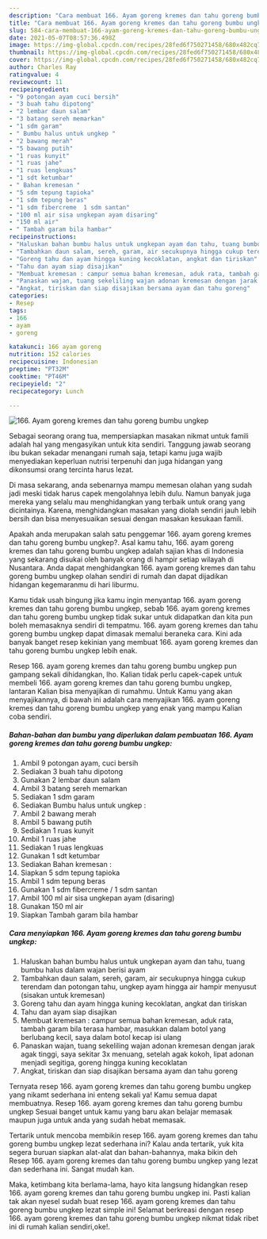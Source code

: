 ```yaml
---
description: "Cara membuat 166. Ayam goreng kremes dan tahu goreng bumbu ungkep yang enak dan Mudah Dibuat"
title: "Cara membuat 166. Ayam goreng kremes dan tahu goreng bumbu ungkep yang enak dan Mudah Dibuat"
slug: 584-cara-membuat-166-ayam-goreng-kremes-dan-tahu-goreng-bumbu-ungkep-yang-enak-dan-mudah-dibuat
date: 2021-05-07T08:57:36.498Z
image: https://img-global.cpcdn.com/recipes/28fed6f750271458/680x482cq70/166-ayam-goreng-kremes-dan-tahu-goreng-bumbu-ungkep-foto-resep-utama.jpg
thumbnail: https://img-global.cpcdn.com/recipes/28fed6f750271458/680x482cq70/166-ayam-goreng-kremes-dan-tahu-goreng-bumbu-ungkep-foto-resep-utama.jpg
cover: https://img-global.cpcdn.com/recipes/28fed6f750271458/680x482cq70/166-ayam-goreng-kremes-dan-tahu-goreng-bumbu-ungkep-foto-resep-utama.jpg
author: Charles Ray
ratingvalue: 4
reviewcount: 11
recipeingredient:
- "9 potongan ayam cuci bersih"
- "3 buah tahu dipotong"
- "2 lembar daun salam"
- "3 batang sereh memarkan"
- "1 sdm garam"
- " Bumbu halus untuk ungkep "
- "2 bawang merah"
- "5 bawang putih"
- "1 ruas kunyit"
- "1 ruas jahe"
- "1 ruas lengkuas"
- "1 sdt ketumbar"
- " Bahan kremesan "
- "5 sdm tepung tapioka"
- "1 sdm tepung beras"
- "1 sdm fibercreme  1 sdm santan"
- "100 ml air sisa ungkepan ayam disaring"
- "150 ml air"
- " Tambah garam bila hambar"
recipeinstructions:
- "Haluskan bahan bumbu halus untuk ungkepan ayam dan tahu, tuang bumbu halus dalam wajan berisi ayam"
- "Tambahkan daun salam, sereh, garam, air secukupnya hingga cukup terendam dan potongan tahu, ungkep ayam hingga air hampir menyusut (sisakan untuk kremesan)"
- "Goreng tahu dan ayam hingga kuning kecoklatan, angkat dan tiriskan"
- "Tahu dan ayam siap disajikan"
- "Membuat kremesan : campur semua bahan kremesan, aduk rata, tambah garam bila terasa hambar, masukkan dalam botol yang berlubang kecil, saya dalam botol kecap isi ulang"
- "Panaskan wajan, tuang sekeliling wajan adonan kremesan dengan jarak agak tinggi, saya sekitar 3x menuang, setelah agak kokoh, lipat adonan menjadi segitiga, goreng hingga kuning kecoklatan"
- "Angkat, tiriskan dan siap disajikan bersama ayam dan tahu goreng"
categories:
- Resep
tags:
- 166
- ayam
- goreng

katakunci: 166 ayam goreng 
nutrition: 152 calories
recipecuisine: Indonesian
preptime: "PT32M"
cooktime: "PT46M"
recipeyield: "2"
recipecategory: Lunch

---
```



![166. Ayam goreng kremes dan tahu goreng bumbu ungkep](https://img-global.cpcdn.com/recipes/28fed6f750271458/680x482cq70/166-ayam-goreng-kremes-dan-tahu-goreng-bumbu-ungkep-foto-resep-utama.jpg)

Sebagai seorang orang tua, mempersiapkan masakan nikmat untuk famili adalah hal yang mengasyikan untuk kita sendiri. Tanggung jawab seorang ibu bukan sekadar menangani rumah saja, tetapi kamu juga wajib menyediakan keperluan nutrisi terpenuhi dan juga hidangan yang dikonsumsi orang tercinta harus lezat.

Di masa  sekarang, anda sebenarnya mampu memesan olahan yang sudah jadi meski tidak harus capek mengolahnya lebih dulu. Namun banyak juga mereka yang selalu mau menghidangkan yang terbaik untuk orang yang dicintainya. Karena, menghidangkan masakan yang diolah sendiri jauh lebih bersih dan bisa menyesuaikan sesuai dengan masakan kesukaan famili. 



Apakah anda merupakan salah satu penggemar 166. ayam goreng kremes dan tahu goreng bumbu ungkep?. Asal kamu tahu, 166. ayam goreng kremes dan tahu goreng bumbu ungkep adalah sajian khas di Indonesia yang sekarang disukai oleh banyak orang di hampir setiap wilayah di Nusantara. Anda dapat menghidangkan 166. ayam goreng kremes dan tahu goreng bumbu ungkep olahan sendiri di rumah dan dapat dijadikan hidangan kegemaranmu di hari liburmu.

Kamu tidak usah bingung jika kamu ingin menyantap 166. ayam goreng kremes dan tahu goreng bumbu ungkep, sebab 166. ayam goreng kremes dan tahu goreng bumbu ungkep tidak sukar untuk didapatkan dan kita pun boleh memasaknya sendiri di tempatmu. 166. ayam goreng kremes dan tahu goreng bumbu ungkep dapat dimasak memalui beraneka cara. Kini ada banyak banget resep kekinian yang membuat 166. ayam goreng kremes dan tahu goreng bumbu ungkep lebih enak.

Resep 166. ayam goreng kremes dan tahu goreng bumbu ungkep pun gampang sekali dihidangkan, lho. Kalian tidak perlu capek-capek untuk membeli 166. ayam goreng kremes dan tahu goreng bumbu ungkep, lantaran Kalian bisa menyajikan di rumahmu. Untuk Kamu yang akan menyajikannya, di bawah ini adalah cara menyajikan 166. ayam goreng kremes dan tahu goreng bumbu ungkep yang enak yang mampu Kalian coba sendiri.

<!--inarticleads1-->

##### Bahan-bahan dan bumbu yang diperlukan dalam pembuatan 166. Ayam goreng kremes dan tahu goreng bumbu ungkep:

1. Ambil 9 potongan ayam, cuci bersih
1. Sediakan 3 buah tahu dipotong
1. Gunakan 2 lembar daun salam
1. Ambil 3 batang sereh memarkan
1. Sediakan 1 sdm garam
1. Sediakan  Bumbu halus untuk ungkep :
1. Ambil 2 bawang merah
1. Ambil 5 bawang putih
1. Sediakan 1 ruas kunyit
1. Ambil 1 ruas jahe
1. Sediakan 1 ruas lengkuas
1. Gunakan 1 sdt ketumbar
1. Sediakan  Bahan kremesan :
1. Siapkan 5 sdm tepung tapioka
1. Ambil 1 sdm tepung beras
1. Gunakan 1 sdm fibercreme / 1 sdm santan
1. Ambil 100 ml air sisa ungkepan ayam (disaring)
1. Gunakan 150 ml air
1. Siapkan  Tambah garam bila hambar




<!--inarticleads2-->

##### Cara menyiapkan 166. Ayam goreng kremes dan tahu goreng bumbu ungkep:

1. Haluskan bahan bumbu halus untuk ungkepan ayam dan tahu, tuang bumbu halus dalam wajan berisi ayam
1. Tambahkan daun salam, sereh, garam, air secukupnya hingga cukup terendam dan potongan tahu, ungkep ayam hingga air hampir menyusut (sisakan untuk kremesan)
1. Goreng tahu dan ayam hingga kuning kecoklatan, angkat dan tiriskan
1. Tahu dan ayam siap disajikan
1. Membuat kremesan : campur semua bahan kremesan, aduk rata, tambah garam bila terasa hambar, masukkan dalam botol yang berlubang kecil, saya dalam botol kecap isi ulang
1. Panaskan wajan, tuang sekeliling wajan adonan kremesan dengan jarak agak tinggi, saya sekitar 3x menuang, setelah agak kokoh, lipat adonan menjadi segitiga, goreng hingga kuning kecoklatan
1. Angkat, tiriskan dan siap disajikan bersama ayam dan tahu goreng




Ternyata resep 166. ayam goreng kremes dan tahu goreng bumbu ungkep yang nikamt sederhana ini enteng sekali ya! Kamu semua dapat membuatnya. Resep 166. ayam goreng kremes dan tahu goreng bumbu ungkep Sesuai banget untuk kamu yang baru akan belajar memasak maupun juga untuk anda yang sudah hebat memasak.

Tertarik untuk mencoba membikin resep 166. ayam goreng kremes dan tahu goreng bumbu ungkep lezat sederhana ini? Kalau anda tertarik, yuk kita segera buruan siapkan alat-alat dan bahan-bahannya, maka bikin deh Resep 166. ayam goreng kremes dan tahu goreng bumbu ungkep yang lezat dan sederhana ini. Sangat mudah kan. 

Maka, ketimbang kita berlama-lama, hayo kita langsung hidangkan resep 166. ayam goreng kremes dan tahu goreng bumbu ungkep ini. Pasti kalian tak akan nyesel sudah buat resep 166. ayam goreng kremes dan tahu goreng bumbu ungkep lezat simple ini! Selamat berkreasi dengan resep 166. ayam goreng kremes dan tahu goreng bumbu ungkep nikmat tidak ribet ini di rumah kalian sendiri,oke!.

